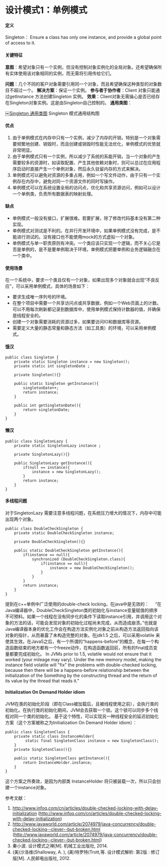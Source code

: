 # 设计模式1：单例模式

#### 定义
Singleton： Ensure a class has only one instance, and provide a global point of access to it.

#### 关键特征
**意图**：希望对象只有一个实例，但没有控制对象实例化的全局对象。还希望确保所有实体使用该对象相同的实例，而无需将引用传给它们。

**问题**：几个不同的客户对象需要引用同一个对象，而且希望确保这种类型的对象数目不超过一个。
**解决方案**：保证一个实例。
**参与者于协作者**：Client 对象只能通过getInstance 方法创建Singleton 实例。
**效果**：Client对象无需操心是否已经存在Singleton对象实例。这是由Singleton自己控制的。
**通用类图**：

￼[Singleton 通用类图](%E5%B1%8F%E5%B9%95%E5%BF%AB%E7%85%A7%202016-10-09%20%E4%B8%8A%E5%8D%889.24.58.png)
  Singleton 模式通用结构图

#### 优点
1. 由于单例模式在内存中只有一个实例，减少了内存的开销，特别是一个对象需要频繁地创建、销毁时，而且创建或销毁时性能无法优化，单例模式的优势就非常明显。
2. 由于单例模式只有一个实例，所以减少了系统的系能开销，当一个对象的产生需要较多的资源时，如读取配置、产生其他依赖对象时，则可以总过在应用程序启动时直接产生一个单例对象，然后永久驻留内存的方式来解决。
3. 单例模式可以避免对资源的多重占用，例如一个写文件动作，由于只有一个实例存在内存中，避免对同一个资源文件的同时写操作。
4. 单例模式可以在系统设置全局的访问点，优化和共享资源访问，例如可以设计一个单例类，负责所有数据表的映射处理。

#### 缺点
- 单例模式一般没有接口，扩展很难。若要扩展，除了修改代码基本没有第二种实现。
- 单例模式对测试是不利的。在并行开发环境中，如果单例模式没有完成，是不能进行测试的。没有接口也不能使用mock的方式虚拟一个对象。
- 单例模式与单一职责原则有冲突。一个类应该只实现一个逻辑，而不关心它是否是单例的，是不是要单例取决于环境，单例模式把要单例和业务逻辑融合在一个类中。

#### 使用场景
在一个系统中，要求一个类且仅有一个对象，如果出现多个对象就会出现“不良反应”，可以采用单例模式，具体的场景如下：
- 要求生成唯一序列号的环境。
- 在整个项目中需要一个共享访问点或共享数据，例如一个Web页面上的计数。可以不用每次刷新都记录到数据库中，使用单例模式保持计数器的值，并确保是线程安全的。
- 创建一个对象需要消耗的资源过多，如果要访问IO和数据库等资源。
- 需要定义大量的静态常量和静态方法（如工具类）的环境，可以采用单例模式。

#### 饿汉

	public class Singleton {
	    private static Singleton instance = new Singleton();
	    private static int singletonDate ;

	    private Singleton(){}

	    public static Singleton getInstance(){
	        singletonDate++;
	        return instance;
	    }

	    public int getSingletonDate(){
	        return singletonDate;
	    }
	}

#### 懒汉
	public class SingletonLazy {
	    private static SingletonLazy instance ;

	    private SingletonLazy(){}

	    public SingletonLazy getInstance(){
	        if(null == instance){
	            instance = new SingletonLazy();
	        }
	        return instance;
	    }
	}

#### 多线程问题
对于SingletonLazy 需要注意多线程问题，在系统压力增大的情况下，内存中可能出现两个对象。

	public class DoubleCheckSingleton {
	    private static DoubleCheckSingleton instance;

	    private DoubleCheckSingleton(){}

	    public static DoubleCheckSingleton getInstance(){
	        if(instance == null){
	            synchronized (DoubleCheckSingleton.class){
	                if(instance == null){
	                    instance = new DoubleCheckSingleton();
	                }
	            }
	        }
	        return instance;
	    }
	}

提到在c++单例中广泛使用的double-check locking，在java中是无效的：
    “在Java编译器中，DoubleCheckSingleton类的初始化与instance变量赋值的顺序不可预料。如果一个线程在没有同步化的条件下读取instance引用，并调用这个对象的方法的话，可能会发现对象的初始化过程尚未完成，从而造成崩溃。”也就是Java编译器本身的优化工作会在构造方法实例化对象之前从构造方法返回指向该对象的指针，从而暴露了未构造完整的对象。在jdk1.5 之后，可以采用volatile 来使其生效。在Java5之后，有一个所谓的“happens-before”的概念，在每一个构造函数结束的地方都有一个freeze动作，在构造函数返回前，所有的final成员变量都要完成初始化。
In JVMs prior to 1.5, volatile would not ensure that it worked (your mileage may vary). Under the new memory model, making the instance field volatile will "fix" the problems with double-checked locking, because then there will be a happens-before relationship between the initialization of the Something by the constructing thread and the return of its value by the thread that reads it."
[](http://www.javaworld.com/article/2074979/java-concurrency/double-checked-locking--clever--but-broken.html "Double-checked locking: Clever, but broken")
#### Initialization On Demand Holder idiom
JVM在类的初始化阶段（即在Class被加载后，且被线程使用之前），会执行类的初始化。在执行类的初始化期间，JVM会去获取一个锁。这个锁可以同步多个线程对同一个类的初始化。
基于这个特性，可以实现另一种线程安全的延迟初始化方案（这个方案被称之为Initialization On Demand Holder idiom）：

	public class SingletonClass {
	    private static class InstanceHolder{
	         static final SingletonClass instance = new SingletonClass();
	    }
	    private SingletonClass(){}

	    public static SingletonClass getInstance(){
	        return InstanceHolder.instance;
	    }
	}

这个方案之所奏效，是因为内部类 InstanceHolder 将只被装载一次，所以只会创建一个instance对象。

参考文献：
1. http://www.infoq.com/cn/articles/double-checked-locking-with-delay-initialization (http://www.infoq.com/cn/articles/double-checked-locking-with-delay-initialization)
2. http://www.javaworld.com/article/2074979/java-concurrency/double-checked-locking--clever--but-broken.html (http://www.javaworld.com/article/2074979/java-concurrency/double-checked-locking--clever--but-broken.html)
3. 秦小波. 设计模式之禅[M]. 机械工业出版社, 2014.
4. (美)沙洛维(Shalloway, A. ), (美)特罗特(Trott,等. 设计模式解析: 第2版 : 修订版[M]. 人民邮电出版社, 2012.
